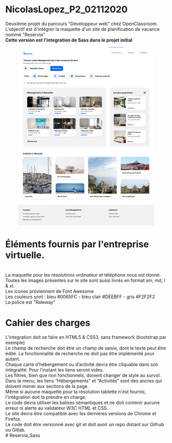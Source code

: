 # NicolasLopez_P2_02112020
Deuxième projet du parcours "Développeur web" chez OpenClassroom. L'objectif est d'intégrer la maquette d'un site de planification de vacance nommé "Reservia" <br/>
<strong>Cette version est l'integration de Sass dans le projet initial</strong>
<figure>
<img src="https://github.com/Nikolla2502/NicolasLopez_P2_02112020/blob/master/Desktop%20-%201.png" alt="maquette desktop">
</figure>
<h1>Éléments fournis par l'entreprise virtuelle.</h1><br/>
La maquette pour les résolutions ordinateur et téléphone nous est donné.<br/>
Toutes les images présentes sur le site sont aussi livrés en format sm, md, l & xl.<br/>
Les icones proviennent de Font Awesome<br/>
Les couleurs sont : bleu #0065FC - bleu clair #DEEBFF - gris #F2F2F2<br/>
La police est "Raleway"<br/>
<h1>Cahier des charges</h1>
L'integration doit se faire en HTML5 & CSS3, sans framework (bootstrap par exemple)<br/>
Le champ de recherche doit être un champ de saisie, dont le texte peut être édité. La fonctionnalité de recherche ne doit pas être implémenté pour autant.<br/>
Chaque carte d’hébergement ou d’activité devra être cliquable dans son intégralité. Pour l’instant les liens seront vides.<br/>
Les filtres, bien que non fonctionnels, doivent changer de style au survol.<br/>
Dans le menu, les liens “Hébergements” et “Activités” sont des ancres qui doivent mener aux sections de la page.<br/>
Même si aucune maquette pour la résolution tablette n'est fournis, l'intégration doit la prendre en charge.<br/>
Le code devra utiliser les balises sémantiques et ne doit contenir aucune erreur ni alerte au validateur W3C HTML et CSS.<br/>
Le site devra être compatible avec les dernières versions de Chrome et Firefox.<br/>
Le code doit être versionné avec git et doit avoir un repo distant sur Github ou Gitlab.<br/>
# Reservia_Sass
